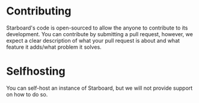 # Contributing

Starboard's code is open-sourced to allow the anyone to contribute to its development. You can contribute by submitting a pull request, however, we expect a clear description of what your pull request is about and what feature it adds/what problem it solves.

# Selfhosting

You can self-host an instance of Starboard, but we will not provide support on how to do so.

